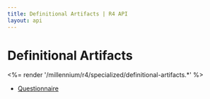 ```yaml
---
title: Definitional Artifacts | R4 API
layout: api
---
```


# Definitional Artifacts

<%= render '/millennium/r4/specialized/definitional-artifacts.*' %>

* [Questionnaire](../specialized/definitional-artifacts/questionnaire)
